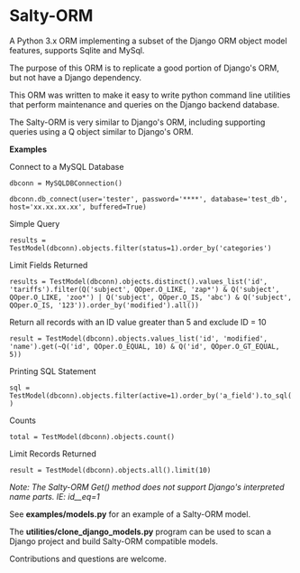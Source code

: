 # Salty-ORM
A Python 3.x ORM implementing a subset of the Django ORM object model features, supports Sqlite and MySql.

The purpose of this ORM is to replicate a good portion of Django's ORM, but not have a Django dependency.

This ORM was written to make it easy to write python command line utilities that perform maintenance and queries on the Django backend database.

The Salty-ORM is very similar to Django's ORM, including supporting queries using a Q object similar to Django's ORM.

**Examples**

Connect to a MySQL Database

`dbconn = MySQLDBConnection()`

`dbconn.db_connect(user='tester', password='****', database='test_db', host='xx.xx.xx.xx', buffered=True)`

Simple Query

`results = TestModel(dbconn).objects.filter(status=1).order_by('categories')`

Limit Fields Returned

`results = TestModel(dbconn).objects.distinct().values_list('id', 'tariffs').filter(Q('subject', QOper.O_LIKE, 'zap*') & Q('subject', QOper.O_LIKE, 'zoo*') | Q('subject', QOper.O_IS, 'abc') & Q('subject', QOper.O_IS, '123')).order_by('modified').all())`

Return all records with an ID value greater than 5 and exclude ID = 10

`result = TestModel(dbconn).objects.values_list('id', 'modified', 'name').get(~Q('id', QOper.O_EQUAL, 10) & Q('id', QOper.O_GT_EQUAL, 5))`

Printing SQL Statement

`sql = TestModel(dbconn).objects.filter(active=1).order_by('a_field').to_sql()`

Counts

`total = TestModel(dbconn).objects.count()`

Limit Records Returned
 
`result = TestModel(dbconn).objects.all().limit(10)`

*Note: The Salty-ORM Get() method does not support Django's interpreted name parts. IE: id__eq=1*

See **examples/models.py** for an example of a Salty-ORM model. 

The **utilities/clone_django_models.py** program can be used to scan a Django project and build Salty-ORM compatible models. 

Contributions and questions are welcome.

